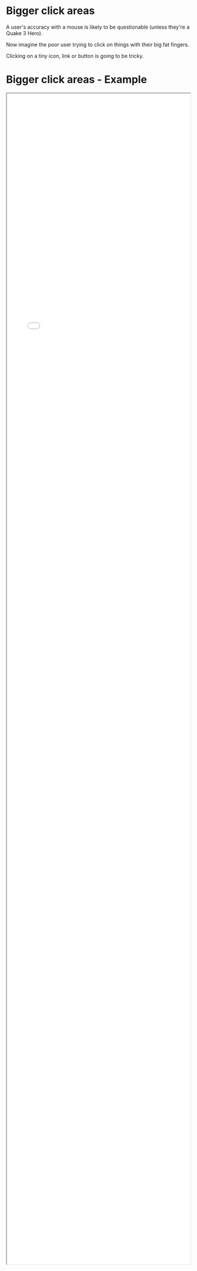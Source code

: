 # Bigger click areas

A user's accuracy with a mouse is likely to be questionable (unless they're a Quake 3 Hero).

Now imagine the poor user trying to click on things with their big fat fingers.

Clicking on a tiny icon, link or button is going to be tricky.

# Bigger click areas - Example 

<iframe src="./Part 1 - Theory/1.UI Design/Bigger click areas/index.html" style="width: 100%; height: 80vh;"/>  

## Bigger click areas - Observations

* The Collapsible panel can only be opened by clicking on the caret, this is a tiny click area
* The Radio buttons can only be selected by clicking on the button area
* The checkbox can only be selected by clicking on the box itself
* Cursor does not change when hovering over clickable areas

# Bigger click areas - Analysis

* This is an area of UI design that is often overlooked
* Nothing is worse than trying multiple time to click on a "Remember Me" checkbox that just can't be clicked
* A user can lose out on the full functionality of a site, especially if information hiding UI techniques are used, as they won't know that things are clickable. 

